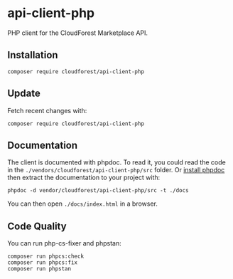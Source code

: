 # api-client-php

PHP client for the CloudForest Marketplace API.

## Installation

```
composer require cloudforest/api-client-php
```

## Update

Fetch recent changes with:

```
composer require cloudforest/api-client-php
```

## Documentation

The client is documented with phpdoc. To read it, you could read the code in
the `./vendors/cloudforest/api-client-php/src` folder. Or
[install phpdoc](https://docs.phpdoc.org/3.0/guide/getting-started/installing.html#installation)
then extract the documentation to your project with:

```
phpdoc -d vendor/cloudforest/api-client-php/src -t ./docs
```

You can then open `./docs/index.html` in a browser.

## Code Quality

You can run php-cs-fixer and phpstan:

```
composer run phpcs:check
composer run phpcs:fix
composer run phpstan
```
